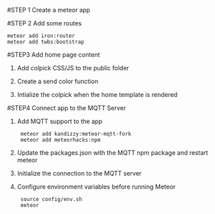 #STEP 1
Create a meteor app

#STEP 2
Add some routes

	meteor add iron:router
	meteor add twbs:bootstrap
	
#STEP3
Add home page content

1. Add colpick CSS/JS to the public folder

2. Create a send color function

3. Intialize the colpick when the home template is rendered

#STEP4
Connect app to the MQTT Server

1. Add MQTT support to the app


		meteor add kandizzy:meteor-mqtt-fork
		meteor add meteorhacks:npm
2. Update the packages.json with the MQTT npm package and restart meteor
3. Initialize the connection to the MQTT server
4. Configure environment variables before running Meteor

		source config/env.sh
		meteor


	